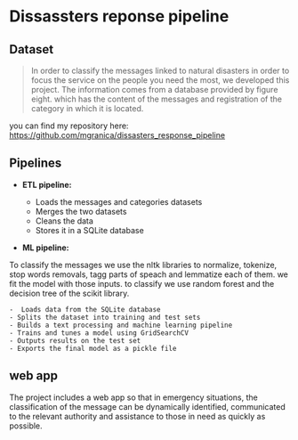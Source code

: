 # Dissassters reponse pipeline



## Dataset

> In order to classify the messages linked to natural disasters in order to focus the service on the people you need the most, we developed this project. The information comes from a database provided by figure eight. which has the content of the messages and registration of the category in which it is located.

you can find my repository here: https://github.com/mgranica/dissasters_response_pipeline

 
## Pipelines 

- **ETL pipeline:**   

    - Loads the messages and categories datasets
    - Merges the two datasets
    - Cleans the data
    - Stores it in a SQLite database  
        
- **ML pipeline:** 

To classify the messages we use the nltk libraries to normalize, tokenize, stop words removals, tagg parts of speach and lemmatize each of them. we fit the model with those inputs. to classify we use random forest and the decision tree of the scikit library.
    
    -  Loads data from the SQLite database
    - Splits the dataset into training and test sets
    - Builds a text processing and machine learning pipeline
    - Trains and tunes a model using GridSearchCV
    - Outputs results on the test set
    - Exports the final model as a pickle file
    

## web app

The project includes a web app so that in emergency situations, the classification of the message can be dynamically identified, communicated to the relevant authority and assistance to those in need as quickly as possible. 

